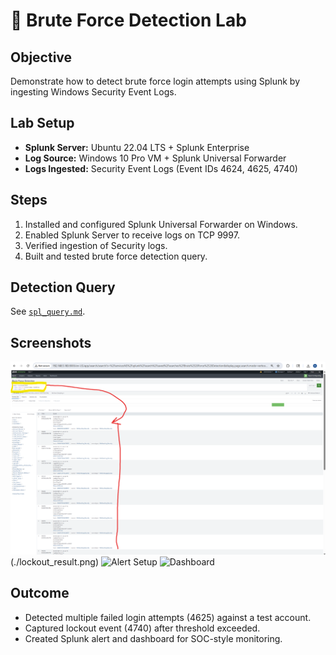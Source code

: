 # 🔎 Brute Force Detection Lab

## Objective
Demonstrate how to detect brute force login attempts using Splunk by ingesting Windows Security Event Logs.

## Lab Setup
- **Splunk Server:** Ubuntu 22.04 LTS + Splunk Enterprise
- **Log Source:** Windows 10 Pro VM + Splunk Universal Forwarder
- **Logs Ingested:** Security Event Logs (Event IDs 4624, 4625, 4740)

## Steps
1. Installed and configured Splunk Universal Forwarder on Windows.
2. Enabled Splunk Server to receive logs on TCP 9997.
3. Verified ingestion of Security logs.
4. Built and tested brute force detection query.

## Detection Query
See [`spl_query.md`](./spl_query.md).

## Screenshots
![Search Results](./search_result.png) (./lockout_result.png)
![Alert Setup](./alert_setup.png)
![Dashboard](./dashboard.png)



## Outcome
- Detected multiple failed login attempts (4625) against a test account.
- Captured lockout event (4740) after threshold exceeded.
- Created Splunk alert and dashboard for SOC-style monitoring.
